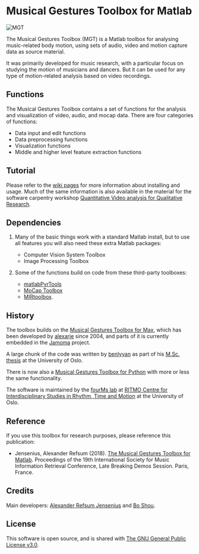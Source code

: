 # Musical Gestures Toolbox for Matlab

![MGT](documentation/promo/mgt-matlab-promo.png)

The Musical Gestures Toolbox (MGT) is a Matlab toolbox for analysing music-related body motion, using sets of audio, video and motion capture data as source material.

It was primarily developed for music research, with a particular focus on studying the motion of musicians and dancers. But it can be used for any type of motion-related analysis based on video recordings.

## Functions

The Musical Gestures Toolbox contains a set of functions for the analysis and visualization of video, audio, and mocap data. There are four categories of functions:

- Data input and edit functions
- Data preprocessing functions
- Visualization functions
- Middle and higher level feature extraction functions

## Tutorial

Please refer to the [wiki pages](https://github.com/fourMs/MGT-matlab/wiki) for more information about installing and usage. Much of the same information is also available in the material for the software carpentry workshop [Quantitative Video analysis for Qualitative Research](https://alexarje.github.io/video-analysis-workshop/).


## Dependencies

1. Many of the basic things work with a standard Matlab install, but to use all features you will also need these extra Matlab packages:

    - Computer Vision System Toolbox
    - Image Processing Toolbox

2. Some of the functions build on code from these third-party toolboxes:

    - [matlabPyrTools](https://github.com/LabForComputationalVision/matlabPyrTools/archive/master.zip)
    - [MoCap Toolbox](https://www.jyu.fi/hum/laitokset/musiikki/en/research/coe/materials/mocaptoolbox)
    - [MIRtoolbox](https://www.jyu.fi/hum/laitokset/musiikki/en/research/coe/materials/mirtoolbox).

## History

The toolbox builds on the [Musical Gestures Toolbox for Max](http://www.uio.no/english/research/groups/fourms/downloads/software/musicalgesturestoolbox/), which has been developed by [alexarje](https://github.com/alexarje) since 2004, and parts of it is currently embedded in the [Jamoma](http://www.jamoma.org) project.

A large chunk of the code was written by [benlyyan](https://github.com/benlyyan) as part of his [M.Sc. thesis](https://www.duo.uio.no/handle/10852/51118) at the University of Oslo.

There is now also a [Musical Gestures Toolbox for Python](https://github.com/fourMs/MGT-python) with more or less the same functionality.

The software is maintained by the [fourMs lab](https://github.com/fourMs) at [RITMO Centre for Interdisciplinary Studies in Rhythm, Time and Motion](https://www.uio.no/ritmo/english/) at the University of Oslo.

## Reference

If you use this toolbox for research purposes, please reference this publication:

- Jensenius, Alexander Refsum (2018). [The Musical Gestures Toolbox for Matlab](http://hdl.handle.net/10852/65559). Proceedings of the 19th International Society for Music Information Retrieval Conference, Late Breaking Demos Session. Paris, France.

## Credits

Main developers: [Alexander Refsum Jensenius](http://people.uio.no/alexanje) and [Bo Shou](https://github.com/benlyyan).

## License

This software is open source, and is shared with [The GNU General Public License v3.0](https://www.gnu.org/licenses/gpl-3.0.html).
